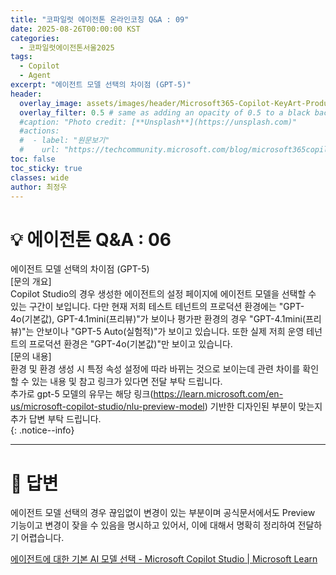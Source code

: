 ```yaml
---
title: "코파일럿 에이전톤 온라인코칭 Q&A : 09"
date: 2025-08-26T00:00:00 KST
categories:
  - 코파일럿에이전톤서울2025
tags:
  - Copilot
  - Agent
excerpt: "에이전트 모델 선택의 차이점 (GPT-5)"
header:
  overlay_image: assets/images/header/Microsoft365-Copilot-KeyArt-Productivity-6K-01.png
  overlay_filter: 0.5 # same as adding an opacity of 0.5 to a black background
  #caption: "Photo credit: [**Unsplash**](https://unsplash.com)"
  #actions:
  #  - label: "원문보기"
  #    url: "https://techcommunity.microsoft.com/blog/microsoft365copilotblog/what%E2%80%99s-new-in-microsoft-365-copilot--july-2025/4438253"
toc: false
toc_sticky: true
classes: wide
author: 최정우
---
```


# 💡 에이전톤 Q&A : 06

에이전트 모델 선택의 차이점 (GPT-5)  
[문의 개요]  
Copilot Studio의 경우 생성한 에이전트의 설정 페이지에 에이전트 모델을 선택할 수 있는 구간이 보입니다. 다만 현재 저희 테스트 테넌트의 프로덕션 환경에는 "GPT-4o(기본값), GPT-4.1mini(프리뷰)"가 보이나 평가판 환경의 경우 "GPT-4.1mini(프리뷰)"는 안보이나 "GPT-5 Auto(실험적)"가 보이고 있습니다. 또한 실제 저희 운영 테넌트의 프로덕션 환경은 "GPT-4o(기본값)"만 보이고 있습니다.  
[문의 내용]  
환경 및 환경 생성 시 특정 속성 설정에 따라 바뀌는 것으로 보이는데 관련 차이를 확인 할 수 있는 내용 및 참고 링크가 있다면 전달 부탁 드립니다.  
추가로 gpt-5 모델의 유무는 해당 링크(https://learn.microsoft.com/en-us/microsoft-copilot-studio/nlu-preview-model) 기반한 디자인된 부분이 맞는지 추가 답변 부탁 드립니다.  
{: .notice--info}

---

# 📝 답변


에이전트 모델 선택의 경우 끊임없이 변경이 있는 부분이며 공식문서에서도 Preview 기능이고 변경이 잦을 수 있음을 명시하고 있어서, 이에 대해서 명확히 정리하여 전달하기 어렵습니다. 

[에이전트에 대한 기본 AI 모델 선택 - Microsoft Copilot Studio | Microsoft Learn](https://learn.microsoft.com/en-us/microsoft-copilot-studio/authoring-select-agent-model)



